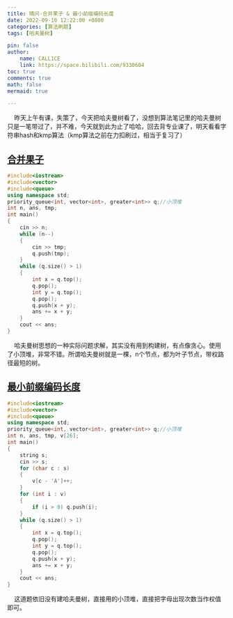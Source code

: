 ```yaml
---
title: 晴问-合并果子 & 最小前缀编码长度
date: 2022-09-10 12:22:00 +0800
categories: [算法刷题]
tags: [哈夫曼树]

pin: false
author: 
    name: CALL1CE
    link: https://space.bilibili.com/9330604
toc: true
comments: true
math: false
mermaid: true

---
```


    昨天上午有课，失策了，今天把哈夫曼树看了，没想到算法笔记里的哈夫曼树只是一笔带过了，并不难，今天就到此为止了哈哈，回去背专业课了，明天看看字符串hash和kmp算法（kmp算法之前在力扣刷过，相当于复习了）

## [合并果子](https://sunnywhy.com/sfbj/9/8)

```cpp
#include<iostream>
#include<vector>
#include<queue>
using namespace std;
priority_queue<int, vector<int>, greater<int>> q;//小顶堆
int n, ans, tmp;
int main()
{
	cin >> n;
	while (n--)
	{
		cin >> tmp;
		q.push(tmp);
	}
	while (q.size() > 1)
	{
		int x = q.top();
		q.pop();
		int y = q.top();
		q.pop();
		q.push(x + y);
		ans += x + y;
	}
	cout << ans;
}
```

    哈夫曼树思想的一种实际问题求解，其实没有用到构建树，有点像贪心。使用了小顶堆，非常不错。所谓哈夫曼树就是一棵，n个节点，都为叶子节点，带权路径最短的树。

## [最小前缀编码长度](https://sunnywhy.com/sfbj/9/8/373)

```cpp
#include<iostream>
#include<vector>
#include<queue>
using namespace std;
priority_queue<int, vector<int>, greater<int>> q;//小顶堆
int n, ans, tmp, v[26];
int main()
{
	string s;
	cin >> s;
	for (char c : s)
	{
		v[c - 'A']++;
	}
	for (int i : v)
	{
		if (i > 0) q.push(i);
	}
	while (q.size() > 1)
	{
		int x = q.top();
		q.pop();
		int y = q.top();
		q.pop();
		q.push(x + y);
		ans += x + y;
	}
	cout << ans;
}
```

    这道题依旧没有建哈夫曼树，直接用的小顶堆，直接把字母出现次数当作权值即可。
